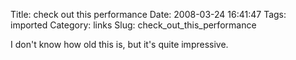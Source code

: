 Title: check out this performance
Date: 2008-03-24 16:41:47
Tags: imported
Category: links
Slug: check_out_this_performance

I don't know how old this is, but it's quite impressive.

<object width="425" height="355"><param name="movie" value="http://www.youtube.com/v/7SlukDf4k8E&hl=en"></param><param name="wmode" value="transparent"></param><embed src="http://www.youtube.com/v/7SlukDf4k8E&hl=en" type="application/x-shockwave-flash" wmode="transparent" width="425" height="355"></embed></object>
